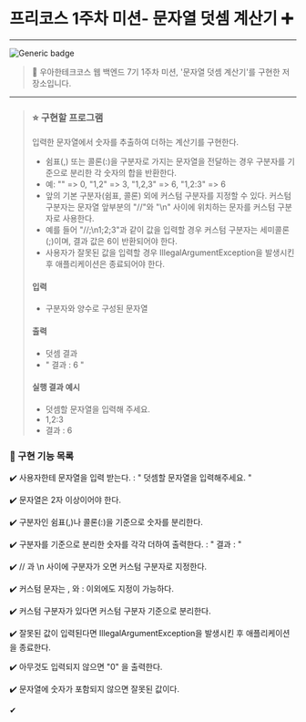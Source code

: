 # 프리코스 1주차 미션- 문자열 덧셈 계산기 ➕

---


![Generic badge](https://img.shields.io/badge/precourse-week1-green.svg)




> 🔑 우아한테크코스 웹 백엔드 7기 1주차 미션, '문자열 덧셈 계산기'를 구현한 저장소입니다.

---

> ### ⭐ 구현할 프로그램
> 입력한 문자열에서 숫자를 추출하여 더하는 계산기를 구현한다.
> - 쉼표(,) 또는 콜론(:)을 구분자로 가지는 문자열을 전달하는 경우 구분자를 기준으로 분리한 각 숫자의 합을 반환한다.
> - 예: "" => 0, "1,2" => 3, "1,2,3" => 6, "1,2:3" => 6
> - 앞의 기본 구분자(쉼표, 콜론) 외에 커스텀 구분자를 지정할 수 있다. 커스텀 구분자는 문자열 앞부분의 "//"와 "\n" 사이에 위치하는 문자를 커스텀 구분자로 사용한다.
> - 예를 들어 "//;\n1;2;3"과 같이 값을 입력할 경우 커스텀 구분자는 세미콜론(;)이며, 결과 값은 6이 반환되어야 한다.
> - 사용자가 잘못된 값을 입력할 경우 IllegalArgumentException을 발생시킨 후 애플리케이션은 종료되어야 한다.
> #### 입력
> - 구분자와 양수로 구성된 문자열
> #### 출력
> - 덧셈 결과 
> - " 결과 : 6 "
> #### 실행 결과 예시
> - 덧셈할 문자열을 입력해 주세요.
> - 1,2:3 
> - 결과 : 6


### 📝 구현 기능 목록
✔️ 사용자한테 문자열을 입력 받는다. : " 덧셈할 문자열을 입력해주세요. "

✔️ 문자열은 2자 이상이어야 한다.

✔️ 구분자인 쉼표(,)나 콜론(:)을 기준으로 숫자를 분리한다.

✔️ 구분자를 기준으로 분리한 숫자를 각각 더하여 출력한다. : " 결과 : "

✔️ // 과 \n 사이에 구분자가 오면 커스텀 구분자로 지정한다.

✔️ 커스텀 문자는 , 와 : 이외에도 지정이 가능하다.

✔️ 커스텀 구분자가 있다면 커스텀 구분자 기준으로 분리한다.

✔️ 잘못된 값이 입력된다면 IllegalArgumentException을 발생시킨 후 애플리케이션을 종료한다.

✔️ 아무것도 입력되지 않으면 "0" 을 출력한다.

✔️ 문자열에 숫자가 포함되지 않으면 잘못된 값이다.

✔

